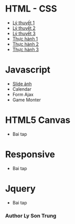# HTML - CSS
* [Lý thuyết 1](https://lysontrung.github.io/HTML+CSS/LyThuyet1/)
* [Lý thuyết 2](https://lysontrung.github.io/HTML+CSS/LyThuyet2/)
* [Lý thuyết 3](https://lysontrung.github.io/HTML+CSS/LyThuyet3/)
* [Thực hành 1](https://lysontrung.github.io/HTML+CSS/ThucHanh1/)
* [Thực hành 2](https://lysontrung.github.io/HTML+CSS/ThucHanh2/)
* [Thực hành 3](https://lysontrung.github.io/HTML+CSS/ThucHanh3/)

# Javascript
* [Slide ảnh](https://lysontrung.github.io/JavaScript/SlideImage/)
* Calendar
* Form Ajax
* Game Monter

# HTML5 Canvas
* Bai tap 

# Responsive
* Bai tap 

# Jquery
* Bai tap

### Author Ly Son Trung

